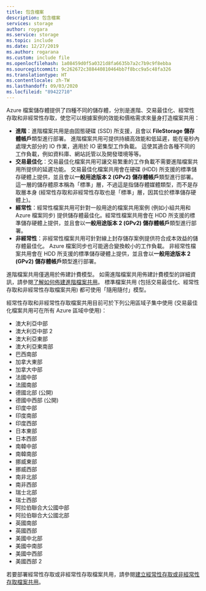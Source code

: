 ```yaml
---
title: 包含檔案
description: 包含檔案
services: storage
author: roygara
ms.service: storage
ms.topic: include
ms.date: 12/27/2019
ms.author: rogarana
ms.custom: include file
ms.openlocfilehash: 1a08459d0f5a0321d8fa6635b7a2c7b9c9f8ebba
ms.sourcegitcommit: 9c262672c388440810464bb7f8bcc9a5c48fa326
ms.translationtype: HT
ms.contentlocale: zh-TW
ms.lasthandoff: 09/03/2020
ms.locfileid: "89422710"
---
```

Azure 檔案儲存體提供了四種不同的儲存體，分別是進階、交易最佳化、經常性存取和非經常性存取，使您可以根據案例的效能和價格需求來量身打造檔案共用：

- **進階**：進階檔案共用是由固態硬碟 (SSD) 所支援，且會以 **FileStorage 儲存體帳戶**類型進行部署。 進階檔案共用可提供持續高效能和低延遲，能在毫秒內處理大部分的 IO 作業，適用於 IO 密集型工作負載。 這使其適合各種不同的工作負載，例如資料庫、網站託管以及開發環境等等。 
- **交易最佳化**：交易最佳化檔案共用可讓交易繁重的工作負載不需要進階檔案共用所提供的延遲功能。 交易最佳化檔案共用會在硬碟 (HDD) 所支援的標準儲存硬體上提供，並且會以**一般用途版本 2 (GPv2) 儲存體帳戶**類型進行部署。 這一層的儲存體原本稱為「標準」層，不過這是指儲存體媒體類型，而不是存取層本身 (經常性存取和非經常性存取也是「標準」層，因其位於標準儲存硬體上)。
- **經常性**：經常性檔案共用可針對一般用途的檔案共用案例 (例如小組共用和 Azure 檔案同步) 提供儲存體最佳化。經常性檔案共用會在 HDD 所支援的標準儲存硬體上提供，並且會以**一般用途版本 2 (GPv2) 儲存體帳戶**類型進行部署。
- **非經常性**：非經常性檔案共用可針對線上封存儲存案例提供符合成本效益的儲存體最佳化。 Azure 檔案同步也可能適合變換較小的工作負載。 非經常性檔案共用會在 HDD 所支援的標準儲存硬體上提供，並且會以**一般用途版本 2 (GPv2) 儲存體帳戶**類型進行部署。

進階檔案共用僅適用於佈建計費模型。 如需進階檔案共用佈建計費模型的詳細資訊，請參閱[了解如何佈建進階檔案共用](../articles/storage/files/storage-files-planning.md#understanding-provisioning-for-premium-file-shares)。 標準檔案共用 (包括交易最佳化、經常性存取和非經常性存取檔案共用) 都可使用「隨用隨付」模型。

經常性存取和非經常性存取檔案共用目前可於下列公用區域子集中使用 (交易最佳化檔案共用可在所有 Azure 區域中使用)：

- 澳大利亞中部
- 澳大利亞中部 2
- 澳大利亞東部
- 澳大利亞東南部
- 巴西南部
- 加拿大東部
- 加拿大中部
- 法國中部
- 法國南部
- 德國北部 (公開)
- 德國中西部 (公開)
- 印度中部
- 印度南部
- 印度西部
- 日本東部
- 日本西部
- 南韓中部
- 南韓南部
- 挪威東部
- 挪威西部
- 南非北部
- 南非西部
- 瑞士北部
- 瑞士西部
- 阿拉伯聯合大公國中部
- 阿拉伯聯合大公國北部
- 英國南部
- 英國西部
- 美國中北部
- 美國中南部
- 美國中西部
- 美國西部 2

若要部署經常性存取或非經常性存取檔案共用，請參閱[建立經常性存取或非經常性存取檔案共用](../articles/storage/files/storage-how-to-create-file-share.md#create-a-hot-or-cool-file-share)。 